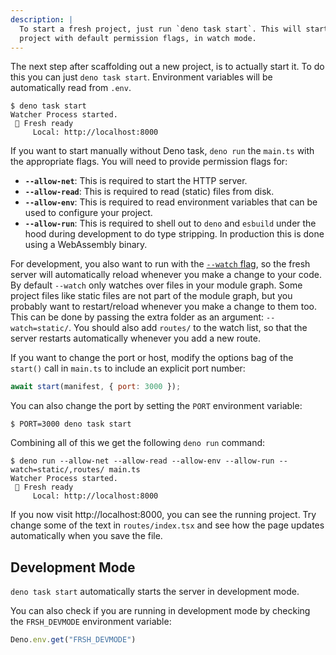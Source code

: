 ```yaml
---
description: |
  To start a fresh project, just run `deno task start`. This will start the
  project with default permission flags, in watch mode.
---
```


The next step after scaffolding out a new project, is to actually start it. To
do this you can just `deno task start`. Environment variables will be
automatically read from `.env`.

```
$ deno task start
Watcher Process started.
 🍋 Fresh ready
     Local: http://localhost:8000
```

If you want to start manually without Deno task, `deno run` the `main.ts` with
the appropriate flags. You will need to provide permission flags for:

- **`--allow-net`**: This is required to start the HTTP server.
- **`--allow-read`**: This is required to read (static) files from disk.
- **`--allow-env`**: This is required to read environment variables that can be
  used to configure your project.
- **`--allow-run`**: This is required to shell out to `deno` and `esbuild` under
  the hood during development to do type stripping. In production this is done
  using a WebAssembly binary.

For development, you also want to run with the [`--watch` flag][--watch], so the
fresh server will automatically reload whenever you make a change to your code.
By default `--watch` only watches over files in your module graph. Some project
files like static files are not part of the module graph, but you probably want
to restart/reload whenever you make a change to them too. This can be done by
passing the extra folder as an argument: `--watch=static/`. You should also add
`routes/` to the watch list, so that the server restarts automatically whenever
you add a new route.

If you want to change the port or host, modify the options bag of the `start()`
call in `main.ts` to include an explicit port number:

```js
await start(manifest, { port: 3000 });
```

You can also change the port by setting the `PORT` environment variable:

```
$ PORT=3000 deno task start
```

Combining all of this we get the following `deno run` command:

```
$ deno run --allow-net --allow-read --allow-env --allow-run --watch=static/,routes/ main.ts
Watcher Process started.
 🍋 Fresh ready
     Local: http://localhost:8000
```

If you now visit http://localhost:8000, you can see the running project. Try
change some of the text in `routes/index.tsx` and see how the page updates
automatically when you save the file.

## Development Mode

`deno task start` automatically starts the server in development mode.

You can also check if you are running in development mode by checking the
`FRSH_DEVMODE` environment variable: 
```js
Deno.env.get("FRSH_DEVMODE")
```

[--watch]: https://deno.land/manual/getting_started/command_line_interface#watch-mode

